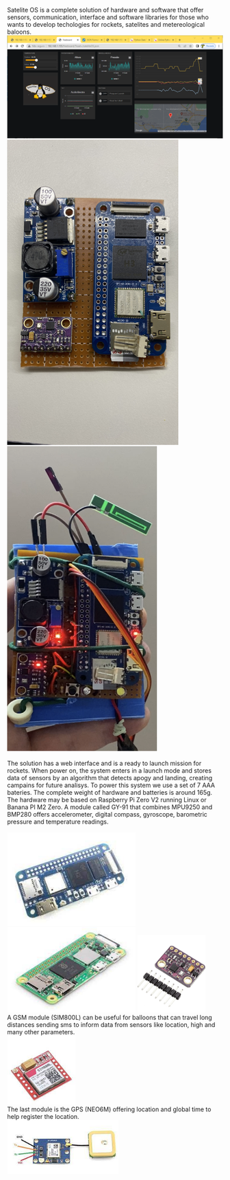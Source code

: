 
Satelite OS is a complete solution of hardware and software that offer sensors, communication, interface and software libraries for those who wants to develop techologies for rockets, satelites and metereological baloons.
<br><img src="./Image/SateliteOS-Interface.png" width=900><br>
<img src="./Hardware/prototype_.jpg" width=400> <img src="./Hardware/prototype.png" width=350 height=710><br>
<br> The solution has a web interface and is a ready to launch mission for rockets. When power on, the system enters in a launch mode and stores data
of sensors by an algorithm that detects apogy and landing, creating campains for future analisys. To power this system we use a set of 7 AAA bateries. The complete weight of hardware and batteries is around 165g.<br>
The hardware may be based on Raspberry Pi Zero V2 running Linux or Banana PI M2 Zero. A module called GY-91 that combines MPU9250 and BMP280 offers accelerometer, digital compass, gyroscope, barometric pressure and temperature readings.<br>
<br><img src="./Hardware/bananaPI-M2.jpg" width=300> 
<img src="./Hardware/RPI Zero V2.png" width=300> 
<img src="./Hardware/GY-91-MPU9250-BMP280.png" width=160><br>
A GSM module (SIM800L) can be useful for balloons that can travel long distances sending sms to inform data from sensors like location, high and many other parameters.
<br><img src="./Hardware/GSM-SMS-SIM800L.jpg" width=160><br>
The last module is the GPS (NEO6M) offering location and global time to help register the location.<br>
<img src="./Hardware/NEO6M-GPS-Module.jpg" width=260><br>

